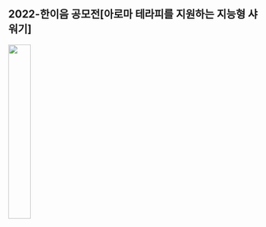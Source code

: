 ## 2022-한이음 공모전[아로마 테라피를 지원하는 지능형 샤워기]
<img width="30%" src="https://user-images.githubusercontent.com/103934004/204711472-b9cdb6a4-bfe0-4563-9eef-c998c4dc79bc.png"/>
